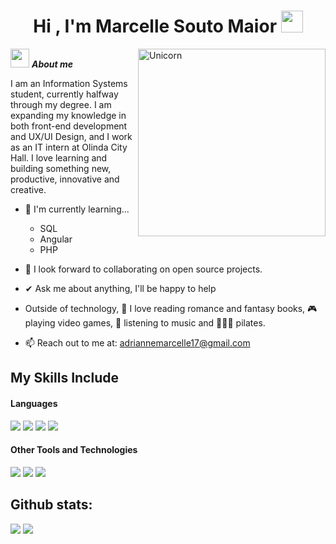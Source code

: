 <h1 align="center"><b>Hi , I'm Marcelle Souto Maior </b><img src="https://media.giphy.com/media/hvRJCLFzcasrR4ia7z/giphy.gif" width="35"></h1>
<!--  -->
<img align="right" width=300px alt="Unicorn" src="https://c.tenor.com/GN73MKBawZYAAAAi/busy-cute.gif" />

<img src="https://media.giphy.com/media/ObNTw8Uzwy6KQ/giphy.gif" width="30px">&nbsp;***About me***

I am an Information Systems student, currently halfway through my degree. I am expanding my knowledge in both front-end development and UX/UI Design, and I work as an IT intern at Olinda City Hall. I love learning and building something new, productive, innovative and creative.
- 🌱 I'm currently learning...
  - SQL
  - Angular
  - PHP
- 👯 I look forward to collaborating on open source projects.
- ✔ Ask me about anything, I'll be happy to help<br>
- Outside of technology, 📖 I love reading romance and fantasy books, 🎮 playing video games, 🎵 listening to music and 🧘🏻‍♀️ pilates.

- 📫 Reach out to me at: <a href="adriannemarcelle17@gmail.com">adriannemarcelle17@gmail.com</a>

## My Skills Include

<h4> Languages </h4>
<span> 
  <img src="https://img.shields.io/badge/HTML5-E34F26?style=for-the-badge&logo=html5&logoColor=white">
  <img src="https://img.shields.io/badge/CSS3-1572B6?style=for-the-badge&logo=css3&logoColor=white">
  <img src="https://img.shields.io/badge/JavaScript-F7DF1E?style=for-the-badge&logo=javascript&logoColor=black">
  <img src="https://img.shields.io/badge/python-3670A0?style=for-the-badge&logo=python&logoColor=ffdd54">
  
 
 

</span>


<h4> Other Tools and Technologies </h4>
<span>
  <img src="https://img.shields.io/badge/Git-F05032?style=for-the-badge&logo=git&logoColor=white">
  <img src="https://img.shields.io/badge/figma-%23F24E1E.svg?style=for-the-badge&logo=figma&logoColor=white">
  <img src="https://img.shields.io/badge/MySQL-00000F?style=for-the-badge&logo=mysql&logoColor=white">




</span>

<h2>Github stats:</h2> 

[![](https://github-readme-stats.vercel.app/api?username=maaydev&show_icons=true&theme=tokyonight&hide_border=true&locale=en)](https://github.com/Maaydev)
[![](https://github-readme-streak-stats.herokuapp.com/?user=maaydev&theme=material-palenight)](https://github.com/Maaydev)
</div>







